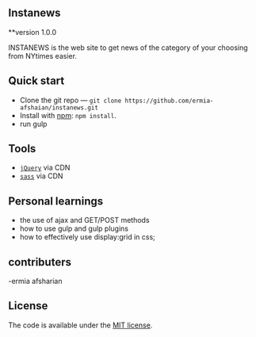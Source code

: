 ## Instanews

**version 1.0.0

INSTANEWS is the web site to get news of the category of your choosing from NYtimes easier.



## Quick start

* Clone the git repo — `git clone
  https://github.com/ermia-afshaian/instanews.git`  
* Install with [npm](https://www.npmjs.com/): `npm install`.
* run gulp
## Tools

* [`jQuery`](https://jquery.com/) via CDN 
* [`sass`](https://sass-lang.com/) via CDN

## Personal learnings

* the use of ajax and GET/POST methods
* how to use gulp and gulp plugins 
* how to effectively use display:grid in css;
## contributers

-ermia afsharian
## License

The code is available under the [MIT license](LICENSE.txt).
